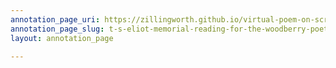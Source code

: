 ```yaml
---
annotation_page_uri: https://zillingworth.github.io/virtual-poem-on-screen/annotations/t-s-eliot-memorial-reading-for-the-woodberry-poetry-room-claudia-rankine-4-22-21--canvas-1-transcription---embodiment-.json
annotation_page_slug: t-s-eliot-memorial-reading-for-the-woodberry-poetry-room-claudia-rankine-4-22-21--canvas-1-transcription---embodiment-
layout: annotation_page

---
```


